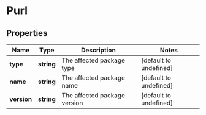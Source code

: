 # Purl

## Properties
| Name | Type | Description | Notes |
| ------------ | ------------- | ------------- | ------------- |
| **type** | **string** | The affected package type | [default to undefined] |
| **name** | **string** | The affected package name | [default to undefined] |
| **version** | **string** | The affected package version | [default to undefined] |


